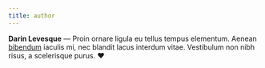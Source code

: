 ```yaml
---
title: author
---
```


**Darin Levesque** — Proin ornare ligula eu tellus tempus elementum. Aenean [bibendum](/) iaculis mi, nec blandit lacus interdum vitae. Vestibulum non nibh risus, a scelerisque purus. :hearts:
<!--stackedit_data:
eyJoaXN0b3J5IjpbLTIxMjU4MDY1NDYsMTcwOTMyOTgxMCwtMT
A0MDUxNjAxNCwtNTc3NDAyNjU0XX0=
-->